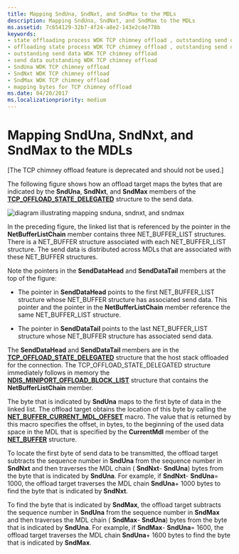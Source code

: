 ```yaml
---
title: Mapping SndUna, SndNxt, and SndMax to the MDLs
description: Mapping SndUna, SndNxt, and SndMax to the MDLs
ms.assetid: 7c654129-32b7-4f24-a8e2-143e2c4e778b
keywords:
- state offloading process WDK TCP chimney offload , outstanding send data
- offloading state process WDK TCP chimney offload , outstanding send data
- outstanding send data WDK TCP chimney offload
- send data outstanding WDK TCP chimney offload
- SndUna WDK TCP chimney offload
- SndNxt WDK TCP chimney offload
- SndMax WDK TCP chimney offload
- mapping bytes for TCP chimney offload
ms.date: 04/20/2017
ms.localizationpriority: medium
---
```


# Mapping SndUna, SndNxt, and SndMax to the MDLs


\[The TCP chimney offload feature is deprecated and should not be used.\]




The following figure shows how an offload target maps the bytes that are indicated by the **SndUna**, **SndNxt**, and **SndMax** members of the [**TCP\_OFFLOAD\_STATE\_DELEGATED**](https://msdn.microsoft.com/library/windows/hardware/ff570939) structure to the send data.

![diagram illustrating mapping snduna, sndnxt, and sndmax](images/send-data-mdls.png)

In the preceding figure, the linked list that is referenced by the pointer in the **NetBufferListChain** member contains three NET\_BUFFER\_LIST structures. There is a NET\_BUFFER structure associated with each NET\_BUFFER\_LIST structure. The send data is distributed across MDLs that are associated with these NET\_BUFFER structures.

Note the pointers in the **SendDataHead** and **SendDataTail** members at the top of the figure:

-   The pointer in **SendDataHead** points to the first NET\_BUFFER\_LIST structure whose NET\_BUFFER structure has associated send data. This pointer and the pointer in the **NetBufferListChain** member reference the same NET\_BUFFER\_LIST structure.

-   The pointer in **SendDataTail** points to the last NET\_BUFFER\_LIST structure whose NET\_BUFFER structure has associated send data.

The **SendDataHead** and **SendDataTail** members are in the [**TCP\_OFFLOAD\_STATE\_DELEGATED**](https://msdn.microsoft.com/library/windows/hardware/ff570939) structure that the host stack offloaded for the connection. The TCP\_OFFLOAD\_STATE\_DELEGATED structure immediately follows in memory the [**NDIS\_MINIPORT\_OFFLOAD\_BLOCK\_LIST**](https://msdn.microsoft.com/library/windows/hardware/ff566469) structure that contains the **NetBufferListChain** member.

The byte that is indicated by **SndUna** maps to the first byte of data in the linked list. The offload target obtains the location of this byte by calling the [**NET\_BUFFER\_CURRENT\_MDL\_OFFSET**](https://msdn.microsoft.com/library/windows/hardware/ff568380) macro. The value that is returned by this macro specifies the offset, in bytes, to the beginning of the used data space in the MDL that is specified by the **CurrentMdl** member of the [**NET\_BUFFER**](https://msdn.microsoft.com/library/windows/hardware/ff568376) structure.

To locate the first byte of send data to be transmitted, the offload target subtracts the sequence number in **SndUna** from the sequence number in **SndNxt** and then traverses the MDL chain ( **SndNxt**- **SndUna**) bytes from the byte that is indicated by **SndUna**. For example, if **SndNxt**- **SndUna**= 1000, the offload target traverses the MDL chain **SndUna**+ 1000 bytes to find the byte that is indicated by **SndNxt**.

To find the byte that is indicated by **SndMax**, the offload target subtracts the sequence number in **SndUna** from the sequence number in **SndMax** and then traverses the MDL chain ( **SndMax**- **SndUna**) bytes from the byte that is indicated by **SndUna**. For example, if **SndMax**- **SndUna**= 1600, the offload target traverses the MDL chain **SndUna**+ 1600 bytes to find the byte that is indicated by **SndMax**.

 

 






